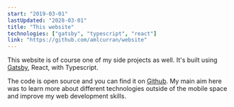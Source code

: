 ```yaml
---
start: "2019-03-01"
lastUpdated: "2028-03-01"
title: "This website"
technologies: ["gatsby", "typescript", "react"]
link: "https://github.com/amlcurran/website"
---
```

This website is of course one of my side projects as well. It's built using [Gatsby](https://www.gatsbyjs.org/), React, with Typescript.

The code is open source and you can find it on [Github](https://github.com/amlcurran/website). My main aim here was to learn more about different technologies outside of the mobile space and improve my web development skills. 
